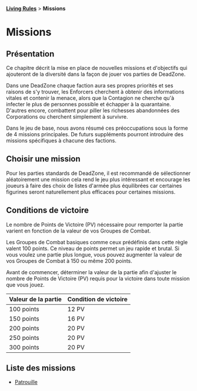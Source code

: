**[Living Rules](../contents.md)** > **Missions**

# Missions

## Présentation
Ce chapitre décrit la mise en place de nouvelles missions et d'objectifs qui ajouteront de la diversité dans la façon de jouer vos parties de DeadZone.

Dans une DeadZone chaque faction aura ses propres priorités et ses raisons de s'y trouver, les Enforcers cherchent à obtenir des informations vitales et contenir la menace, alors que la Contagion ne cherche qu'à infecter le plus de personnes possible et échapper à la quarantaine. D'autres encore, combattent pour piller les richesses abandonnées des Corporations ou cherchent simplement à survivre.

Dans le jeu de base, nous avons résumé ces préoccupations sous la forme de 4 missions principales. De futurs suppléments pourront introduire des missions spécifiques à chacune des factions.


## Choisir une mission
Pour les parties standards de DeadZone, il est recommandé de sélectionner aléatoirement une mission cela rend le jeu plus intéressant et encourage les joueurs à faire des choix de listes d'armée plus équilibrées car certaines figurines seront naturellement plus efficaces pour certaines missions.


## Conditions de victoire
Le nombre de Points de Victoire (PV) nécessaire pour remporter la partie varient en fonction de la valeur de vos Groupes de Combat.

Les Groupes de Combat basiques comme ceux prédéfinis dans cette règle valent 100 points. Ce niveau de points permet un jeu rapide et brutal. Si vous voulez une partie plus longue, vous pouvez augmenter la valeur de vos Groupes de Combat à 150 ou même 200 points.

Avant de commencer, déterminer la valeur de la partie afin d'ajuster le nombre de Points de Victoire (PV) requis pour la victoire dans toute mission que vous jouez.

|Valeur de la partie|Condition de victoire|
|---|---|
|100 points|12 PV|
|150 points|16 PV|
|200 points|20 PV|
|250 points|20 PV|
|300 points|20 PV|


## Liste des missions
+ [Patrouille](patrol/contents.md)

